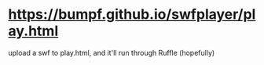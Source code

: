 # https://bumpf.github.io/swfplayer/play.html
upload a swf to play.html, and it'll run through Ruffle (hopefully)
